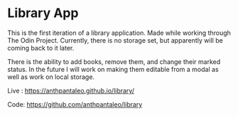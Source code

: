 # Library App

This is the first iteration of a library application. Made while working through The Odin Project. Currently, there is no storage set, but apparently will be coming back to it later.

There is the ability to add books, remove them, and change their marked status. In the future I will work on making them editable from a modal as well as work on local storage.

Live : https://anthpantaleo.github.io/library/

Code: https://github.com/anthpantaleo/library
